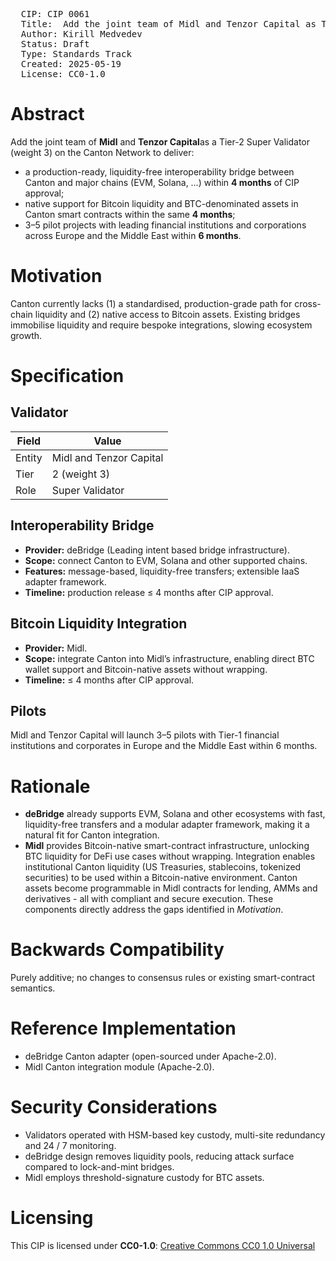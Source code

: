 <pre>
  CIP: CIP 0061
  Title:  Add the joint team of Midl and Tenzor Capital as Tier-2 Super Validator and Deliver Interoperability & Bitcoin Liquidity for the Canton Network
  Author: Kirill Medvedev <invest@tenzor.capital> 
  Status: Draft 
  Type: Standards Track 
  Created: 2025-05-19
  License: CC0-1.0
</pre>

# Abstract
Add the joint team of **Midl** and **Tenzor Capital**as a Tier-2 Super Validator (weight 3) on the Canton Network to deliver:

* a production-ready, liquidity-free interoperability bridge between Canton and major chains (EVM, Solana, …) within **4 months** of CIP approval;  
* native support for Bitcoin liquidity and BTC-denominated assets in Canton smart contracts within the same **4 months**;  
* 3–5 pilot projects with leading financial institutions and corporations across Europe and the Middle East within **6 months**.

# Motivation
Canton currently lacks (1) a standardised, production-grade path for cross-chain liquidity and (2) native access to Bitcoin assets. Existing bridges immobilise liquidity and require bespoke integrations, slowing ecosystem growth.

# Specification

## Validator
| Field        | Value                                 |
|--------------|---------------------------------------|
| Entity       | Midl and Tenzor Capital                      |
| Tier         | 2 (weight 3)                          |
| Role         | Super Validator                       |

## Interoperability Bridge
* **Provider:** deBridge (Leading intent based bridge infrastructure).  
* **Scope:** connect Canton to EVM, Solana and other supported chains.  
* **Features:** message-based, liquidity-free transfers; extensible IaaS adapter framework.  
* **Timeline:** production release ≤ 4 months after CIP approval.

## Bitcoin Liquidity Integration
* **Provider:** Midl.  
* **Scope:** integrate Canton into Midl’s infrastructure, enabling direct BTC wallet support and Bitcoin-native assets without wrapping.  
* **Timeline:** ≤ 4 months after CIP approval.

## Pilots
Midl and Tenzor Capital will launch 3–5 pilots with Tier-1 financial institutions and corporates in Europe and the Middle East within 6 months.

# Rationale
* **deBridge** already supports EVM, Solana and other ecosystems with fast, liquidity-free transfers and a modular adapter framework, making it a natural fit for Canton integration.  
* **Midl** provides Bitcoin-native smart-contract infrastructure, unlocking BTC liquidity for DeFi use cases without wrapping. Integration enables institutional Canton liquidity (US Treasuries, stablecoins, tokenized securities) to be used within a Bitcoin-native environment. Canton assets become programmable in Midl contracts for lending, AMMs and derivatives - all with compliant and secure execution.
These components directly address the gaps identified in *Motivation*.

# Backwards Compatibility
Purely additive; no changes to consensus rules or existing smart-contract semantics.

# Reference Implementation
* deBridge Canton adapter (open-sourced under Apache-2.0).  
* Midl Canton integration module (Apache-2.0).

# Security Considerations
* Validators operated with HSM-based key custody, multi-site redundancy and 24 / 7 monitoring.  
* deBridge design removes liquidity pools, reducing attack surface compared to lock-and-mint bridges.  
* Midl employs threshold-signature custody for BTC assets.

# Licensing
This CIP is licensed under **CC0-1.0**: [Creative Commons CC0 1.0 Universal](https://creativecommons.org/publicdomain/zero/1.0/)



